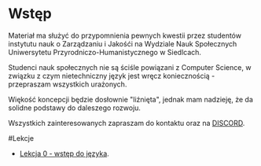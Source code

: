 # Wstęp

Materiał ma służyć do przypomnienia pewnych kwestii przez studentów instytutu nauk o Zarządzaniu i Jakośći na Wydziale Nauk Społecznych Uniwersytetu Przyrodniczo-Humanistycznego w Siedlcach.

Studenci nauk społecznych nie są ściśle powiązani z Computer Science, w związku z czym nietechniczny język jest wręcz koniecznością - przepraszam wszystkich urażonych.

Więkość koncepcji będzie dosłownie "liźnięta", jednak mam nadzieję, że da solidne podstawy do daleszego rozwoju.

Wszystkich zainteresowanych zapraszam do kontaktu oraz na  [DISCORD](https://discord.gg/m9MWRaGQJA).


#Lekcje

 - [Lekcja 0 - wstęp do języka](https://github.com/tomekcrm/programming-for-institute-of-management-and-quality---basics-of-python/blob/main/lekcja0.md).


